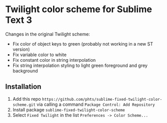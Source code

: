 # Twilight color scheme for Sublime Text 3

Changes in the original Twilight scheme:

* Fix color of object keys to green (probably not working in a new ST version)
* Fix variable color to white
* Fix constant color in string interpolation
* Fix string interpolation styling to light green foreground
  and grey background

## Installation

1. Add this repo
   `https://github.com/phts/sublime-fixed-twilight-color-scheme.git`
   via calling a command `Package Control: Add Repository`
2. Install package `sublime-fixed-twilight-color-scheme`
3. Select `Fixed Twilight` in the list `Preferences -> Color Scheme...`
